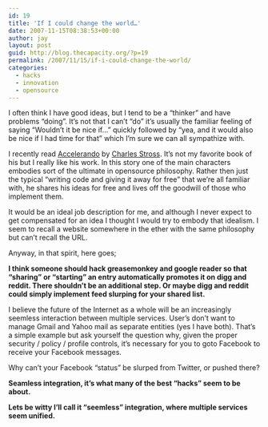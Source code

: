 ```yaml
---
id: 19
title: 'If I could change the world…'
date: 2007-11-15T08:38:53+00:00
author: jay
layout: post
guid: http://blog.thecapacity.org/?p=19
permalink: /2007/11/15/if-i-could-change-the-world/
categories:
  - hacks
  - innovation
  - opensource
---
```

I often think I have good ideas, but I tend to be a “thinker” and have problems “doing”. It’s not that I can’t “do” it’s usually the familiar feeling of saying “Wouldn’t it be nice if…” quickly followed by “yea, and it would also be nice if I had time for that” which I’m sure we can all sympathize with.

I recently read [Accelerando](http://www.amazon.com/Accelerando-Charles-Stross/dp/0441014151/ref=pd_bbs_sr_1?ie=UTF8&s=books&qid=1195133368&sr=8-1 "Accelerando") by [Charles Stross](http://www.amazon.com/exec/obidos/search-handle-url/105-6257023-0214830?%5Fencoding=UTF8&search-type=ss&index=books&field-author=Charles%20Stross "Author Charles Stross"). It’s not my favorite book of his but I really like his work. In this story one of the main characters embodies sort of the ultimate in opensource philosophy. Rather then just the typical “writing code and giving it away for free” that we’re all familiar with, he shares his ideas for free and lives off the goodwill of those who implement them.

It would be an ideal job description for me, and although I never expect to get compensated for an idea I thought I would try to embody that idealism. I seem to recall a website somewhere in the ether with the same philosophy but can’t recall the URL.

Anyway, in that spirit, here goes;

 **I think someone should hack greasemonkey and google reader so that “sharing” or “starting” an entry automatically promotes it on digg and reddit. There shouldn’t be an additional step. Or maybe digg and reddit could simply implement feed slurping for your shared list.**

I believe the future of the Internet as a whole will be an increasingly seemless interaction between multiple services. User’s don’t want to manage Gmail and Yahoo mail as separate entities (yes I have both). That’s a simple example but ask yourself the question why, given the proper security / policy / profile controls, it’s necessary for you to goto Facebook to receive your Facebook messages.

Why can’t your Facebook “status” be slurped from Twitter, or pushed there?

**Seamless integration, it’s what many of the best “hacks” seem to be about.**

**Lets be witty I’ll call it “seemless” integration, where multiple services seem unified.**
